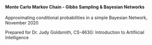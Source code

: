  <h4><strong>Monte Carlo Markov Chain - Gibbs Sampling &amp; Bayesian Networks</strong></h4>
 <p>Approximating conditional probabilities in a simple Bayesian Network, November 2020</p>
 <p>Prepared for Dr. Judy Goldsmith, CS-463G: Introduction to Artifiicial Intelligence</p>
